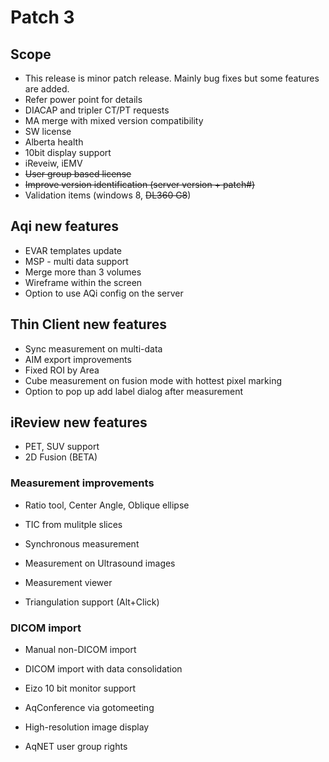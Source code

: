 <!-- TITLE: Patch 3 -->
<!-- SUBTITLE: A quick summary of Patch 3 -->

# Patch 3
## Scope
* This release is minor patch release.  Mainly bug fixes but some features are added.
* Refer power point for details 
* DIACAP and tripler CT/PT requests 
* MA merge with mixed version compatibility
* SW license
* Alberta health
* 10bit display support
* iReveiw, iEMV
* ~~User group based license~~
* ~~Improve version identification (server version + patch#)~~
* Validation items (windows 8, ~~DL360 G8~~)

## Aqi new features
* EVAR templates update
* MSP - multi data support
* Merge more than 3 volumes
* Wireframe within the screen
* Option to use AQi config on the server

## Thin Client new features
* Sync measurement on multi-data
* AIM export improvements
* Fixed ROI by Area
* Cube measurement on fusion mode with hottest pixel marking
* Option to pop up add label dialog after measurement

## iReview new features
* PET, SUV support
* 2D Fusion (BETA)
### Measurement improvements
*    Ratio tool, Center Angle, Oblique ellipse
*    TIC from mulitple slices
*    Synchronous measurement
*    Measurement on Ultrasound images
*    Measurement viewer

* Triangulation support (Alt+Click)

### DICOM import
*    Manual non-DICOM import
*    DICOM import with data consolidation 

* Eizo 10 bit monitor support
* AqConference via gotomeeting
* High-resolution image display 
* AqNET user group rights 
